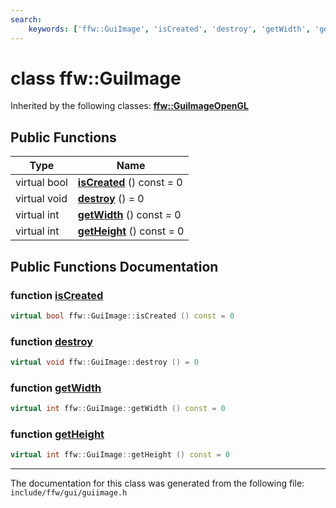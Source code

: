 ```yaml
---
search:
    keywords: ['ffw::GuiImage', 'isCreated', 'destroy', 'getWidth', 'getHeight']
---
```


# class ffw::GuiImage



Inherited by the following classes: **[ffw::GuiImageOpenGL](classffw_1_1_gui_image_open_g_l.md)**

## Public Functions

|Type|Name|
|-----|-----|
|virtual bool|[**isCreated**](classffw_1_1_gui_image.md#1a74c343f947c93b56da57e35c4805cdd9) () const = 0|
|virtual void|[**destroy**](classffw_1_1_gui_image.md#1a0dea803adb0c0a967046bd5ea3a7ffc4) () = 0|
|virtual int|[**getWidth**](classffw_1_1_gui_image.md#1a001ff640b5af8c348617ddc6ee938c81) () const = 0|
|virtual int|[**getHeight**](classffw_1_1_gui_image.md#1a8772a93bd038239b4e3e7180c783d020) () const = 0|


## Public Functions Documentation

### function <a id="1a74c343f947c93b56da57e35c4805cdd9" href="#1a74c343f947c93b56da57e35c4805cdd9">isCreated</a>

```cpp
virtual bool ffw::GuiImage::isCreated () const = 0
```



### function <a id="1a0dea803adb0c0a967046bd5ea3a7ffc4" href="#1a0dea803adb0c0a967046bd5ea3a7ffc4">destroy</a>

```cpp
virtual void ffw::GuiImage::destroy () = 0
```



### function <a id="1a001ff640b5af8c348617ddc6ee938c81" href="#1a001ff640b5af8c348617ddc6ee938c81">getWidth</a>

```cpp
virtual int ffw::GuiImage::getWidth () const = 0
```



### function <a id="1a8772a93bd038239b4e3e7180c783d020" href="#1a8772a93bd038239b4e3e7180c783d020">getHeight</a>

```cpp
virtual int ffw::GuiImage::getHeight () const = 0
```





----------------------------------------
The documentation for this class was generated from the following file: `include/ffw/gui/guiimage.h`
